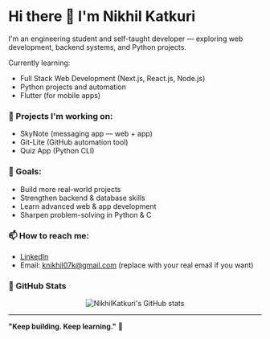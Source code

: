 # Hi there 👋 I'm Nikhil Katkuri

I'm an engineering student and self-taught developer — exploring web development, backend systems, and Python projects.

Currently learning:
- Full Stack Web Development (Next.js, React.js, Node.js)
- Python projects and automation
- Flutter (for mobile apps)

### 🚀 Projects I'm working on: 
- SkyNote (messaging app — web + app)
- Git-Lite (GitHub automation tool)
- Quiz App (Python CLI)

### 🌱 Goals:
- Build more real-world projects
- Strengthen backend & database skills
- Learn advanced web & app development
- Sharpen problem-solving in Python & C

### 📫 How to reach me:
- [LinkedIn](https://www.linkedin.com/in/nikhilkatkuri)
- Email: knikhil07k@gmail.com (replace with your real email if you want)

### 📂 GitHub Stats
<p align="center">
  <img src="https://github-readme-stats.vercel.app/api?username=NikhilKatkuri&show_icons=true&theme=default" alt="NikhilKatkuri's GitHub stats" />
</p>

---

**"Keep building. Keep learning."** 🚀
